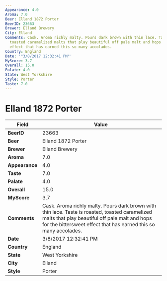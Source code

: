 ```yaml
---
Appearance: 4.0
Aroma: 7.0
Beer: Elland 1872 Porter
BeerID: 23663
Brewer: Elland Brewery
City: Elland
Comments: Cask. Aroma richly malty. Pours dark brown with thin lace. Taste is roasted,
  toasted caramelized malts that play beautiful off pale malt and hops for the bittersweet
  effect that has earned this so many accolades.
Country: England
Date: '"3/8/2017 12:32:41 PM"'
MyScore: 3.7
Overall: 15.0
Palate: 4.0
State: West Yorkshire
Style: Porter
Taste: 7.0
---
```


# Elland 1872 Porter

| Field         | Value |
|---------------|-------|
| **BeerID** | 23663 |
| **Beer** | Elland 1872 Porter |
| **Brewer** | Elland Brewery |
| **Aroma** | 7.0 |
| **Appearance** | 4.0 |
| **Taste** | 7.0 |
| **Palate** | 4.0 |
| **Overall** | 15.0 |
| **MyScore** | 3.7 |
| **Comments** | Cask. Aroma richly malty. Pours dark brown with thin lace. Taste is roasted, toasted caramelized malts that play beautiful off pale malt and hops for the bittersweet effect that has earned this so many accolades. |
| **Date** | 3/8/2017 12:32:41 PM |
| **Country** | England |
| **State** | West Yorkshire |
| **City** | Elland |
| **Style** | Porter |
